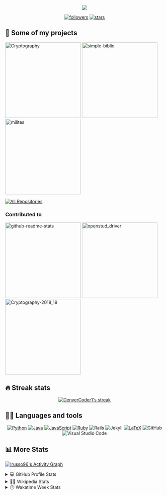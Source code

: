 <p align="center">
  <img src="https://readme-typing-svg.herokuapp.com/?lines=Welcome+to+my+GitHub+profile!&center=true&width=380&height=45">
</p>

<!-- Badges template - https://github.com/badges/shields -->
<!-- View counter - https://github.com/DenverCoder1/Simple-View-Counter -->
<p align="center">
  <a href="https://github.com/lrusso96?tab=followers">
    <img alt="followers" title="Follow me on Github" src="https://img.shields.io/github/followers/lrusso96?color=236ad3&labelColor=1155ba&style=for-the-badge&logo=github&label=Follow%20me"/></a>
  <a href="https://github.com/lrusso96?tab=repositories&sort=stargazers">
    <img alt="stars" title="Starred repositories" src="https://img.shields.io/github/stars/lrusso96?color=55960c&labelColor=488207&style=for-the-badge&logo=github&label=Stars"/></a>  
<!--  <a href="https://github.com/DenverCoder1/Simple-View-Counter">
    <img alt="views" title="Github views" src="https://freshidea.com/jonah/app/ghpvc"/></a> -->
</p>

## 📘 Some of my projects

<!-- Repo info cards - https://github.com/anuraghazra/github-readme-stats -->
<!-- Small repo cards (fork) - https://github.com/DenverCoder1/github-readme-stats -->
<p align="left">
  <a href="https://github.com/lrusso96/Cryptography">
    <img width="240" src="https://denvercoder1-github-readme-stats.vercel.app/api/pin/?username=lrusso96&repo=Cryptography&theme=react&bg_color=0D1117&hide_border=true" alt="Cryptography"></a>
  <a href="https://github.com/lrusso96/simple-biblio">
    <img width="240" src="https://denvercoder1-github-readme-stats.vercel.app/api/pin/?username=lrusso96&repo=simple-biblio&theme=react&bg_color=0D1117&hide_border=true" alt="simple-biblio"></a>
<a href="https://github.com/lrusso96/milites">
    <img width="240" src="https://denvercoder1-github-readme-stats.vercel.app/api/pin/?username=lrusso96&repo=milites&theme=react&bg_color=0D1117&hide_border=true" alt="milites"></a>
</p>

<p align="left">
  <a href="https://github.com/lrusso96?tab=repositories"><img alt="All Repositories" title="All Repositories" src="https://img.shields.io/badge/-More%20Repos-2962FF?style=for-the-badge&logo=koding&logoColor=white"/></a>
</p>

### Contributed to

<p align="left">
  <a href="https://github.com/anuraghazra/github-readme-stats">
    <img width="240" src="https://denvercoder1-github-readme-stats.vercel.app/api/pin/?username=anuraghazra&repo=github-readme-stats&theme=react&bg_color=0D1117&hide_border=true" alt="github-readme-stats"></a>
  <a href="https://github.com/LithiumSR/openstud_driver">
    <img width="240" src="https://denvercoder1-github-readme-stats.vercel.app/api/pin/?username=LithiumSR&repo=openstud_driver&theme=react&bg_color=0D1117&hide_border=true" alt="openstud_driver"></a>
<a href="https://github.com/Project2100/Cryptography-2018_19">
    <img width="240" src="https://denvercoder1-github-readme-stats.vercel.app/api/pin/?username=Project2100&repo=Cryptography-2018_19&theme=react&bg_color=0D1117&hide_border=true" alt="Cryptography-2018_19"></a>
</p>

## 🔥 Streak stats

<!-- GitHub Readme Streak Stats - https://github.com/DenverCoder1/github-readme-streak-stats -->
<p align="center">
  <a href="https://github.com/DenverCoder1/github-readme-streak-stats">
    <img title="🔥 Get streak stats for your profile at git.io/streak-stats" alt="DenverCoder1's streak" src="https://github-readme-streak-stats.herokuapp.com/?user=lrusso96&theme=black-ice&hide_border=true&stroke=0000&background=0D1117&ring=60D9FA&fire=60D9FA&currStreakLabel=60D9FA"/>
  </a>
</p>

## 👨‍💻 Languages and tools

<p align="center">
    
  <a href="https://github.com/search?q=user%3Alrusso96+is%3Arepo+language%3Apython">
<img alt="Python" src="https://img.shields.io/badge/python-%2314354C.svg?&style=for-the-badge&logo=python&logoColor=white"></a>
  <a href="https://github.com/search?q=user%3Alrusso96+is%3Arepo+language%3Ajava">
    <img alt="Java" src="https://img.shields.io/badge/java-%23ED8B00.svg?&style=for-the-badge&logo=java&logoColor=white"></a>
  <a href="https://github.com/search?q=user%3Alrusso96+is%3Arepo+language%3Ajavascript">
<img alt="JavaScript" src="https://img.shields.io/badge/javascript-%23323330.svg?&style=for-the-badge&logo=javascript&logoColor=%23F7DF1E"></a>
  <a href="https://github.com/search?q=user%3Alrusso96+is%3Arepo+language%3Aruby">
    <img alt="Ruby" src="https://img.shields.io/badge/ruby-%23CC342D.svg?&style=for-the-badge&logo=ruby&logoColor=white"></a>
  <a><img alt="Rails" src="https://img.shields.io/badge/rails-%23CC0000.svg?&style=for-the-badge&logo=ruby-on-rails&logoColor=white"></a>
  <a><img alt="Jekyll" title="Jekyll" src="https://img.shields.io/badge/jekyll-grey.svg?&style=for-the-badge&logo=jekyll&logoColor=F21616"></a>
<a href="https://github.com/search?q=user%3Alrusso96+is%3Arepo+language%3latex">
<img alt="LaTeX" src="https://img.shields.io/badge/latex-%23008080.svg?&style=for-the-badge&logo=latex&logoColor=white"></a>
  <a><img alt="GitHub" src="https://img.shields.io/badge/github-%23121011.svg?&style=for-the-badge&logo=github&logoColor=white"></a>
  <a><img alt="Visual Studio Code" src="https://img.shields.io/badge/Code-0078d7.svg?&style=for-the-badge&logo=visual-studio-code&logoColor=white"></a>
</p>

## 📊 More Stats

<!-- https://github.com/ashutosh00710/github-readme-activity-graph -->

<a href="https://github.com/ashutosh00710/github-readme-activity-graph"><img alt="lrusso96's Activity Graph" src="https://activity-graph.herokuapp.com/graph?username=lrusso96&bg_color=0D1117&color=5BCDEC&line=5BCDEC&point=FFFFFF&hide_border=true" /></a>

<!-- https://github.com/anuraghazra/github-readme-stats -->
<details> 
  <summary>💻 GitHub Profile Stats</summary>
  <br/>
    <a href="https://github.com/anuraghazra/github-readme-stats"><img alt="lrusso96's Github Stats" src="https://denvercoder1-github-readme-stats.vercel.app/api?username=lrusso96&show_icons=true&count_private=true&theme=react&hide_border=true&bg_color=0D1117" /></a>
  <a href="https://github.com/anuraghazra/github-readme-stats"><img alt="lrusso96's Top Languages" src="https://denvercoder1-github-readme-stats.vercel.app/api/top-langs/?username=lrusso96&langs_count=8&layout=compact&theme=react&hide_border=true&bg_color=0D1117" /></a>
  <br/>
  <b>Note:</b> Top languages is only a metric of the languages my public code consists of and doesn't reflect experience or skill level.
</details>

<details>
  <summary>✍🏻 Wikipedia Stats</summary>
  
  ![Wikipedia](https://lrusso96.vercel.app/api/wikipedia)

</details>

<details>
  <summary>🕛 Wakatime Week Stats</summary>
  
  [![WakaTime](https://github-readme-stats.vercel.app/api/wakatime?username=lrusso96&hide_title=true)](https://wakatime.com/@lrusso96)

</details>

